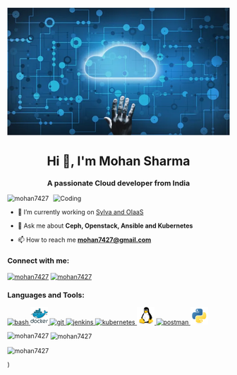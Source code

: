 ![MasterHead](https://github.com/mohan7427/mohan7427/blob/main/banner1.png)
<h1 align="center">Hi 👋, I'm Mohan Sharma</h1>
<h3 align="center">A passionate Cloud developer from India</h3>
<img align="right" alt="Coding" width="400" src="https://www.shutterstock.com/image-vector/vector-illustration-man-working-front-260nw-485667631.jpg"

<p align="left"> <img src="https://komarev.com/ghpvc/?username=mohan7427&label=Profile%20views&color=0e75b6&style=flat" alt="mohan7427" /> </p>

- 🔭 I’m currently working on [Sylva and OIaaS](https://gitlab.com/sylva-projects/sylva)

- 💬 Ask me about **Ceph, Openstack, Ansible and Kubernetes**

- 📫 How to reach me **mohan7427@gmail.com**

<h3 align="left">Connect with me:</h3>
<p align="left">
<a href="https://linkedin.com/in/mohan7427" target="blank"><img align="center" src="https://raw.githubusercontent.com/rahuldkjain/github-profile-readme-generator/master/src/images/icons/Social/linked-in-alt.svg" alt="mohan7427" height="30" width="40" /></a>
<a href="https://www.leetcode.com/mohan7427" target="blank"><img align="center" src="https://raw.githubusercontent.com/rahuldkjain/github-profile-readme-generator/master/src/images/icons/Social/leet-code.svg" alt="mohan7427" height="30" width="40" /></a>
</p>

<h3 align="left">Languages and Tools:</h3>
<p align="left"> <a href="https://www.gnu.org/software/bash/" target="_blank" rel="noreferrer"> <img src="https://www.vectorlogo.zone/logos/gnu_bash/gnu_bash-icon.svg" alt="bash" width="40" height="40"/> </a> <a href="https://www.docker.com/" target="_blank" rel="noreferrer"> <img src="https://raw.githubusercontent.com/devicons/devicon/master/icons/docker/docker-original-wordmark.svg" alt="docker" width="40" height="40"/> </a> <a href="https://git-scm.com/" target="_blank" rel="noreferrer"> <img src="https://www.vectorlogo.zone/logos/git-scm/git-scm-icon.svg" alt="git" width="40" height="40"/> </a> <a href="https://www.jenkins.io" target="_blank" rel="noreferrer"> <img src="https://www.vectorlogo.zone/logos/jenkins/jenkins-icon.svg" alt="jenkins" width="40" height="40"/> </a> <a href="https://kubernetes.io" target="_blank" rel="noreferrer"> <img src="https://www.vectorlogo.zone/logos/kubernetes/kubernetes-icon.svg" alt="kubernetes" width="40" height="40"/> </a> <a href="https://www.linux.org/" target="_blank" rel="noreferrer"> <img src="https://raw.githubusercontent.com/devicons/devicon/master/icons/linux/linux-original.svg" alt="linux" width="40" height="40"/> </a> <a href="https://postman.com" target="_blank" rel="noreferrer"> <img src="https://www.vectorlogo.zone/logos/getpostman/getpostman-icon.svg" alt="postman" width="40" height="40"/> </a> <a href="https://www.python.org" target="_blank" rel="noreferrer"> <img src="https://raw.githubusercontent.com/devicons/devicon/master/icons/python/python-original.svg" alt="python" width="40" height="40"/> </a> </p>

<p><img align="left" src="https://github-readme-stats.vercel.app/api/top-langs?username=mohan7427&show_icons=true&locale=en&layout=compact" alt="mohan7427" /></p>

<p>&nbsp;<img align="center" src="https://github-readme-stats.vercel.app/api?username=mohan7427&show_icons=true&locale=en" alt="mohan7427" /></p>

<p><img align="center" src="https://github-readme-streak-stats.herokuapp.com/?user=mohan7427&" alt="mohan7427" /></p>
)
